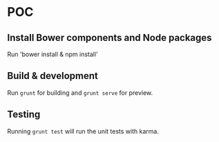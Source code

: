 # POC

## Install Bower components and Node packages

Run 'bower install & npm install'

## Build & development

Run `grunt` for building and `grunt serve` for preview.

## Testing

Running `grunt test` will run the unit tests with karma.
